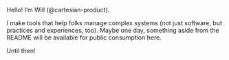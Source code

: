Hello! I’m Will (@cartesian-product).

  I make tools that help folks manage complex systems (not just software, but practices and experiences, too).  Maybe one day, something aside from the README will be 
  available for public consumption here.  
  
  Until then!

<!---
cartesian-product/cartesian-product is a ✨ special ✨ repository because its `README.md` (this file) appears on your GitHub profile.
You can click the Preview link to take a look at your changes.
--->
